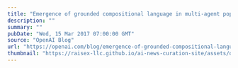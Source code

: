 ```yaml
---
title: "Emergence of grounded compositional language in multi-agent populations"
description: ""
summary: ""
pubDate: "Wed, 15 Mar 2017 07:00:00 GMT"
source: "OpenAI Blog"
url: "https://openai.com/blog/emergence-of-grounded-compositional-language-in-multi-agent-populations"
thumbnail: "https://raisex-llc.github.io/ai-news-curation-site/assets/openai_logo.png"
---
```


